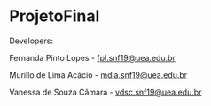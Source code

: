 # ProjetoFinal

Developers:
 
 
 Fernanda Pinto Lopes - fpl.snf19@uea.edu.br
 
 Murillo de Lima Acácio - mdla.snf19@uea.edu.br
 
 Vanessa de Souza Câmara - vdsc.snf19@uea.edu.br

